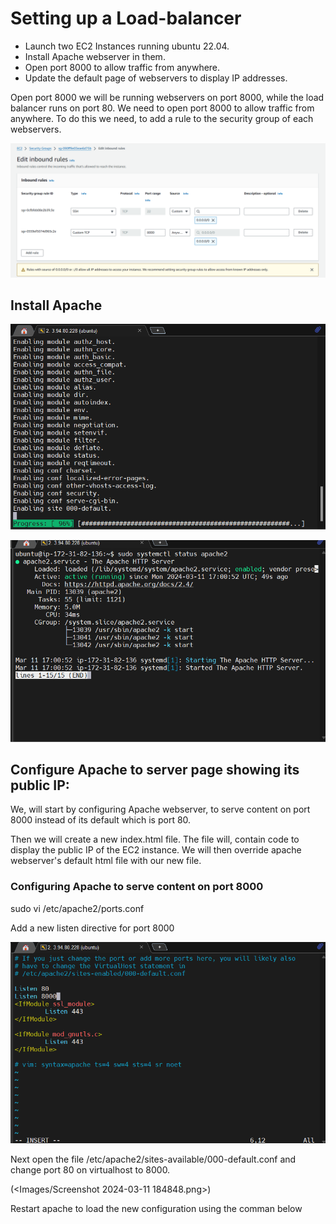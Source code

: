 # Setting up a Load-balancer

* Launch two EC2 Instances running ubuntu 22.04. 
* Install Apache webserver in them.
* Open port 8000 to allow traffic from anywhere.
* Update the default page of webservers to display IP addresses.

Open port 8000 we will be running webservers on port 8000, while the load balancer runs on port 80. We need to open port 8000 to allow traffic from anywhere. To do this we need, to add a rule to the security group of each webservers.

![alt text](<Images/Screenshot 2024-03-11 175018.png>)

## Install Apache

![alt text](<Images/Screenshot 2024-03-11 180057.png>)

![alt text](<Images/Screenshot 2024-03-11 180150.png>)

## Configure Apache to server page showing its public IP:
We, will start by configuring Apache webserver, to serve content on port 8000 instead of its default which is port 80. 

Then we will create a new index.html file.
The file will, contain code to display the public IP of the EC2 instance. We will then override apache webserver's default html file with our new file.

### Configuring Apache to serve content on port 8000
sudo vi /etc/apache2/ports.conf 

Add a new listen directive for port 8000

![alt text](<Images/Screenshot 2024-03-11 182352.png>)

Next open the file /etc/apache2/sites-available/000-default.conf and change port 80 on virtualhost to 8000.

(<Images/Screenshot 2024-03-11 184848.png>)

Restart apache to load the new configuration using the comman below